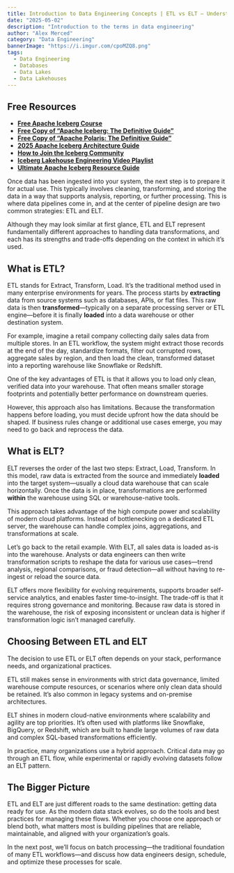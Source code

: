 ```yaml
---
title: Introduction to Data Engineering Concepts | ETL vs ELT – Understanding Data Pipelines
date: "2025-05-02"
description: "Introduction to the terms in data engineering"
author: "Alex Merced"
category: "Data Engineering"
bannerImage: "https://i.imgur.com/cpoMZQ8.png"
tags:
  - Data Engineering
  - Databases
  - Data Lakes
  - Data Lakehouses
---
```


## Free Resources  
- **[Free Apache Iceberg Course](https://hello.dremio.com/webcast-an-apache-iceberg-lakehouse-crash-course-reg.html?utm_source=ev_external_blog&utm_medium=influencer&utm_campaign=intro_to_de&utm_content=alexmerced&utm_term=external_blog)**  
- **[Free Copy of “Apache Iceberg: The Definitive Guide”](https://hello.dremio.com/wp-apache-iceberg-the-definitive-guide-reg.html?utm_source=ev_external_blog&utm_medium=influencer&utm_campaign=intro_to_de&utm_content=alexmerced&utm_term=external_blog)**  
- **[Free Copy of “Apache Polaris: The Definitive Guide”](https://hello.dremio.com/wp-apache-polaris-guide-reg.html?utm_source=ev_external_blog&utm_medium=influencer&utm_campaign=intro_to_de&utm_content=alexmerced&utm_term=external_blog)**  
- **[2025 Apache Iceberg Architecture Guide](https://medium.com/data-engineering-with-dremio/2025-guide-to-architecting-an-iceberg-lakehouse-9b19ed42c9de)**  
- **[How to Join the Iceberg Community](https://medium.alexmerced.blog/guide-to-finding-apache-iceberg-events-near-you-and-being-part-of-the-greater-iceberg-community-0c38ae785ddb)**  
- **[Iceberg Lakehouse Engineering Video Playlist](https://youtube.com/playlist?list=PLsLAVBjQJO0p0Yq1fLkoHvt2lEJj5pcYe&si=WTSnqjXZv6Glkc3y)**  
- **[Ultimate Apache Iceberg Resource Guide](https://medium.com/data-engineering-with-dremio/ultimate-directory-of-apache-iceberg-resources-e3e02efac62e)** 

Once data has been ingested into your system, the next step is to prepare it for actual use. This typically involves cleaning, transforming, and storing the data in a way that supports analysis, reporting, or further processing. This is where data pipelines come in, and at the center of pipeline design are two common strategies: ETL and ELT.

Although they may look similar at first glance, ETL and ELT represent fundamentally different approaches to handling data transformations, and each has its strengths and trade-offs depending on the context in which it’s used.

## What is ETL?

ETL stands for Extract, Transform, Load. It’s the traditional method used in many enterprise environments for years. The process starts by **extracting** data from source systems such as databases, APIs, or flat files. This raw data is then **transformed**—typically on a separate processing server or ETL engine—before it is finally **loaded** into a data warehouse or other destination system.

For example, imagine a retail company collecting daily sales data from multiple stores. In an ETL workflow, the system might extract those records at the end of the day, standardize formats, filter out corrupted rows, aggregate sales by region, and then load the clean, transformed dataset into a reporting warehouse like Snowflake or Redshift.

One of the key advantages of ETL is that it allows you to load only clean, verified data into your warehouse. That often means smaller storage footprints and potentially better performance on downstream queries.

However, this approach also has limitations. Because the transformation happens before loading, you must decide upfront how the data should be shaped. If business rules change or additional use cases emerge, you may need to go back and reprocess the data.

## What is ELT?

ELT reverses the order of the last two steps: Extract, Load, Transform. In this model, raw data is extracted from the source and immediately **loaded** into the target system—usually a cloud data warehouse that can scale horizontally. Once the data is in place, transformations are performed **within** the warehouse using SQL or warehouse-native tools.

This approach takes advantage of the high compute power and scalability of modern cloud platforms. Instead of bottlenecking on a dedicated ETL server, the warehouse can handle complex joins, aggregations, and transformations at scale.

Let’s go back to the retail example. With ELT, all sales data is loaded as-is into the warehouse. Analysts or data engineers can then write transformation scripts to reshape the data for various use cases—trend analysis, regional comparisons, or fraud detection—all without having to re-ingest or reload the source data.

ELT offers more flexibility for evolving requirements, supports broader self-service analytics, and enables faster time-to-insight. The trade-off is that it requires strong governance and monitoring. Because raw data is stored in the warehouse, the risk of exposing inconsistent or unclean data is higher if transformation logic isn’t managed carefully.

## Choosing Between ETL and ELT

The decision to use ETL or ELT often depends on your stack, performance needs, and organizational practices.

ETL still makes sense in environments with strict data governance, limited warehouse compute resources, or scenarios where only clean data should be retained. It’s also common in legacy systems and on-premise architectures.

ELT shines in modern cloud-native environments where scalability and agility are top priorities. It’s often used with platforms like Snowflake, BigQuery, or Redshift, which are built to handle large volumes of raw data and complex SQL-based transformations efficiently.

In practice, many organizations use a hybrid approach. Critical data may go through an ETL flow, while experimental or rapidly evolving datasets follow an ELT pattern.

## The Bigger Picture

ETL and ELT are just different roads to the same destination: getting data ready for use. As the modern data stack evolves, so do the tools and best practices for managing these flows. Whether you choose one approach or blend both, what matters most is building pipelines that are reliable, maintainable, and aligned with your organization’s goals.

In the next post, we’ll focus on batch processing—the traditional foundation of many ETL workflows—and discuss how data engineers design, schedule, and optimize these processes for scale.
